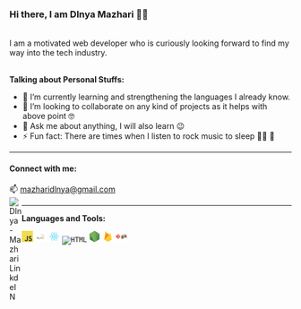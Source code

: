 ### Hi there, I am Dlnya Mazhari  🙋🏽 
<br />
I am a motivated web developer who is curiously looking forward to find my way into the tech industry.
<br />
<br />

**Talking about Personal Stuffs:**
- 🌱 I’m currently learning and strengthening the languages I already know.
- 👯 I’m looking to collaborate on any kind of projects as it helps with above point 🤓 
- 💬 Ask me about anything, I will also learn  😉 
- ⚡ Fun fact: There are times when I listen to rock music to sleep 🧘🏽 🤭 
---

#### Connect with me:

📫  mazharidlnya@gmail.com
<br />
<a href="https://www.linkedin.com/in/dlnya-mazhari-ba091620b/">
  <img align="left" alt="Dlnya-Mazhari LinkdeIN" width="22px" src="https://raw.githubusercontent.com/peterthehan/peterthehan/master/assets/linkedin.svg" />
</a>
 
 ---
 
 **Languages and Tools:**  
 
<code><img alt="javascript" height="20" src="https://raw.githubusercontent.com/github/explore/80688e429a7d4ef2fca1e82350fe8e3517d3494d/topics/javascript/javascript.png"></code>
<code><img  alt="MySQL" height="20" src="https://raw.githubusercontent.com/github/explore/80688e429a7d4ef2fca1e82350fe8e3517d3494d/topics/mysql/mysql.png" /></code>
<code><img alt="react" height="20" src="https://raw.githubusercontent.com/github/explore/80688e429a7d4ef2fca1e82350fe8e3517d3494d/topics/react/react.png"></code>
<code><img alt="HTML" height="20" src="https://upload.wikimedia.org/wikipedia/commons/thumb/1/10/CSS3_and_HTML5_logos_and_wordmarks.svg/791px-CSS3_and_HTML5_logos_and_wordmarks.svg.png"></code>
<code><img alt="nodejs" height="20" src="https://raw.githubusercontent.com/github/explore/80688e429a7d4ef2fca1e82350fe8e3517d3494d/topics/nodejs/nodejs.png"></code>
<code><img alt="firebase" height="20" src="https://raw.githubusercontent.com/github/explore/80688e429a7d4ef2fca1e82350fe8e3517d3494d/topics/firebase/firebase.png"></code>
<code><img alt="git" height="20" src="https://raw.githubusercontent.com/github/explore/80688e429a7d4ef2fca1e82350fe8e3517d3494d/topics/git/git.png"></code>
 
 
